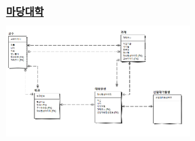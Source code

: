 # <a href ="https://jie0025.tistory.com/115">마당대학</a>

<img src="img 폴더/마당대학.PNG" width= 800px; alt="" />
